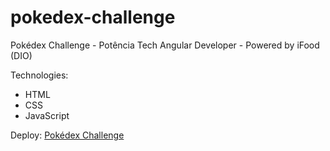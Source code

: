 # pokedex-challenge
Pokédex Challenge - Potência Tech Angular Developer - Powered by iFood (DIO)

Technologies: 
<ul>
  <li>HTML</li>
  <li>CSS</li>
  <li>JavaScript</li>
</ul>

Deploy: <a href="https://emanuella92gomesr.github.io/pokedex-challenge/">Pokédex Challenge</a>



